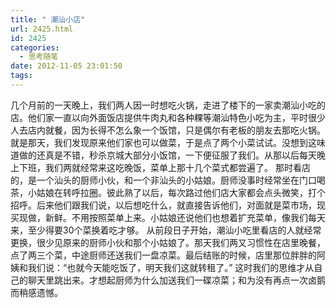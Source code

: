 ```yaml
---
title: " 潮汕小店"
url: 2425.html
id: 2425
categories:
  - 思考随笔
date: 2012-11-05 23:01:50
tags:
---
```


几个月前的一天晚上，我们两人因一时想吃火锅，走进了楼下的一家卖潮汕小吃的店。他们家一直以向外面饭店提供牛肉丸和各种粿等潮汕特色小吃为主，平时很少人去店内就餐，因为长得不怎么象一个饭馆，只是偶尔有老板的朋友去那吃火锅。 就是那天，我们发现原来他们家也可以做菜，于是点了两个小菜试试。没想到这味道做的还真是不错，秒杀京城大部分小饭馆，一下便征服了我们。从那以后每天晚上下班，我们两就经常来这吃晚饭，菜单上那十几个菜式都尝遍了。 那时看店的，是一个汕头的厨师小伙，和一个非汕头的小姑娘。厨师没事时经常坐在门口喝茶，小姑娘在转呼拉圈。彼此熟了以后，每次路过他们店大家都会点头微笑，打个招呼。后来他们跟我们说，以后想吃什么，就直接告诉他们，对面就是菜市场，现买现做，新鲜。不用按照菜单上来。小姑娘还说他们也想着扩充菜单，像我们每天来，至少得要30个菜换着吃才够。 从前段日子开始，潮汕小吃里看店的人就经常更换，很少见原来的厨师小伙和那个小姑娘了。那天我们两又习惯性在店里晚餐，点了两三个菜，中途厨师还送我们一盘凉菜。最后结账的时候，店里那位胖胖的阿姨和我们说：“也就今天能吃饭了，明天我们这就转租了。” 这时我们的思维才从自己的聊天里跳出来。才想起厨师为什么加送我们一碟凉菜；和为没有再点一次卤鹅而稍感遗憾。